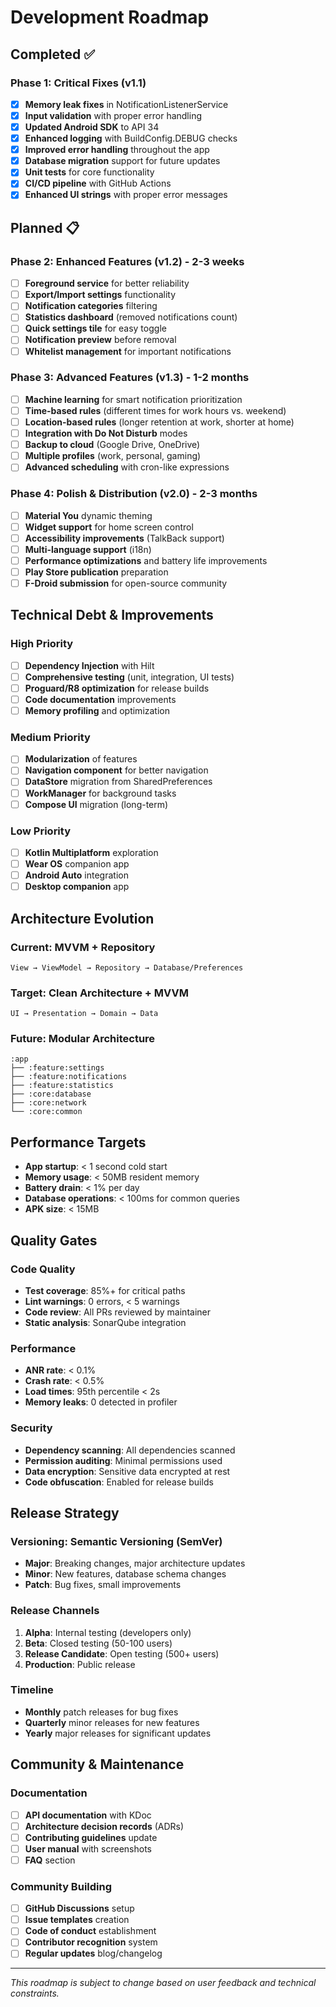 # Development Roadmap

## Completed ✅

### Phase 1: Critical Fixes (v1.1)
- [x] **Memory leak fixes** in NotificationListenerService
- [x] **Input validation** with proper error handling
- [x] **Updated Android SDK** to API 34
- [x] **Enhanced logging** with BuildConfig.DEBUG checks
- [x] **Improved error handling** throughout the app
- [x] **Database migration** support for future updates
- [x] **Unit tests** for core functionality
- [x] **CI/CD pipeline** with GitHub Actions
- [x] **Enhanced UI strings** with proper error messages

## Planned 📋

### Phase 2: Enhanced Features (v1.2) - 2-3 weeks
- [ ] **Foreground service** for better reliability
- [ ] **Export/Import settings** functionality
- [ ] **Notification categories** filtering
- [ ] **Statistics dashboard** (removed notifications count)
- [ ] **Quick settings tile** for easy toggle
- [ ] **Notification preview** before removal
- [ ] **Whitelist management** for important notifications

### Phase 3: Advanced Features (v1.3) - 1-2 months
- [ ] **Machine learning** for smart notification prioritization
- [ ] **Time-based rules** (different times for work hours vs. weekend)
- [ ] **Location-based rules** (longer retention at work, shorter at home)
- [ ] **Integration with Do Not Disturb** modes
- [ ] **Backup to cloud** (Google Drive, OneDrive)
- [ ] **Multiple profiles** (work, personal, gaming)
- [ ] **Advanced scheduling** with cron-like expressions

### Phase 4: Polish & Distribution (v2.0) - 2-3 months
- [ ] **Material You** dynamic theming
- [ ] **Widget support** for home screen control
- [ ] **Accessibility improvements** (TalkBack support)
- [ ] **Multi-language support** (i18n)
- [ ] **Performance optimizations** and battery life improvements
- [ ] **Play Store publication** preparation
- [ ] **F-Droid submission** for open-source community

## Technical Debt & Improvements

### High Priority
- [ ] **Dependency Injection** with Hilt
- [ ] **Comprehensive testing** (unit, integration, UI tests)
- [ ] **Proguard/R8 optimization** for release builds
- [ ] **Code documentation** improvements
- [ ] **Memory profiling** and optimization

### Medium Priority
- [ ] **Modularization** of features
- [ ] **Navigation component** for better navigation
- [ ] **DataStore** migration from SharedPreferences
- [ ] **WorkManager** for background tasks
- [ ] **Compose UI** migration (long-term)

### Low Priority
- [ ] **Kotlin Multiplatform** exploration
- [ ] **Wear OS** companion app
- [ ] **Android Auto** integration
- [ ] **Desktop companion** app

## Architecture Evolution

### Current: MVVM + Repository
```
View → ViewModel → Repository → Database/Preferences
```

### Target: Clean Architecture + MVVM
```
UI → Presentation → Domain → Data
```

### Future: Modular Architecture
```
:app
├── :feature:settings
├── :feature:notifications  
├── :feature:statistics
├── :core:database
├── :core:network
└── :core:common
```

## Performance Targets

- **App startup**: < 1 second cold start
- **Memory usage**: < 50MB resident memory
- **Battery drain**: < 1% per day
- **Database operations**: < 100ms for common queries
- **APK size**: < 15MB

## Quality Gates

### Code Quality
- **Test coverage**: 85%+ for critical paths
- **Lint warnings**: 0 errors, < 5 warnings
- **Code review**: All PRs reviewed by maintainer
- **Static analysis**: SonarQube integration

### Performance
- **ANR rate**: < 0.1%
- **Crash rate**: < 0.5%
- **Load times**: 95th percentile < 2s
- **Memory leaks**: 0 detected in profiler

### Security
- **Dependency scanning**: All dependencies scanned
- **Permission auditing**: Minimal permissions used
- **Data encryption**: Sensitive data encrypted at rest
- **Code obfuscation**: Enabled for release builds

## Release Strategy

### Versioning: Semantic Versioning (SemVer)
- **Major**: Breaking changes, major architecture updates
- **Minor**: New features, database schema changes
- **Patch**: Bug fixes, small improvements

### Release Channels
1. **Alpha**: Internal testing (developers only)
2. **Beta**: Closed testing (50-100 users)
3. **Release Candidate**: Open testing (500+ users)
4. **Production**: Public release

### Timeline
- **Monthly** patch releases for bug fixes
- **Quarterly** minor releases for new features  
- **Yearly** major releases for significant updates

## Community & Maintenance

### Documentation
- [ ] **API documentation** with KDoc
- [ ] **Architecture decision records** (ADRs)
- [ ] **Contributing guidelines** update
- [ ] **User manual** with screenshots
- [ ] **FAQ** section

### Community Building
- [ ] **GitHub Discussions** setup
- [ ] **Issue templates** creation
- [ ] **Code of conduct** establishment
- [ ] **Contributor recognition** system
- [ ] **Regular updates** blog/changelog

---

*This roadmap is subject to change based on user feedback and technical constraints.*
